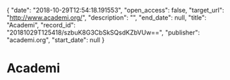 {
  "date": "2018-10-29T12:54:18.191553", 
  "open_access": false, 
  "target_url": "http://www.academi.org/", 
  "description": "", 
  "end_date": null, 
  "title": "Academi", 
  "record_id": "20181029T125418/szbuK8G3CbSkSQsdKZbVUw==", 
  "publisher": "academi.org", 
  "start_date": null
}

# Academi

